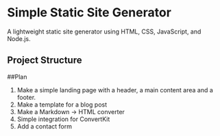 # Simple Static Site Generator

A lightweight static site generator using HTML, CSS, JavaScript, and Node.js.

## Project Structure

##Plan

1. Make a simple landing page with a header, a main content area and a footer.
2. Make a template for a blog post
3. Make a Markdown -> HTML converter
4. Simple integration for ConvertKit
5. Add a contact form

